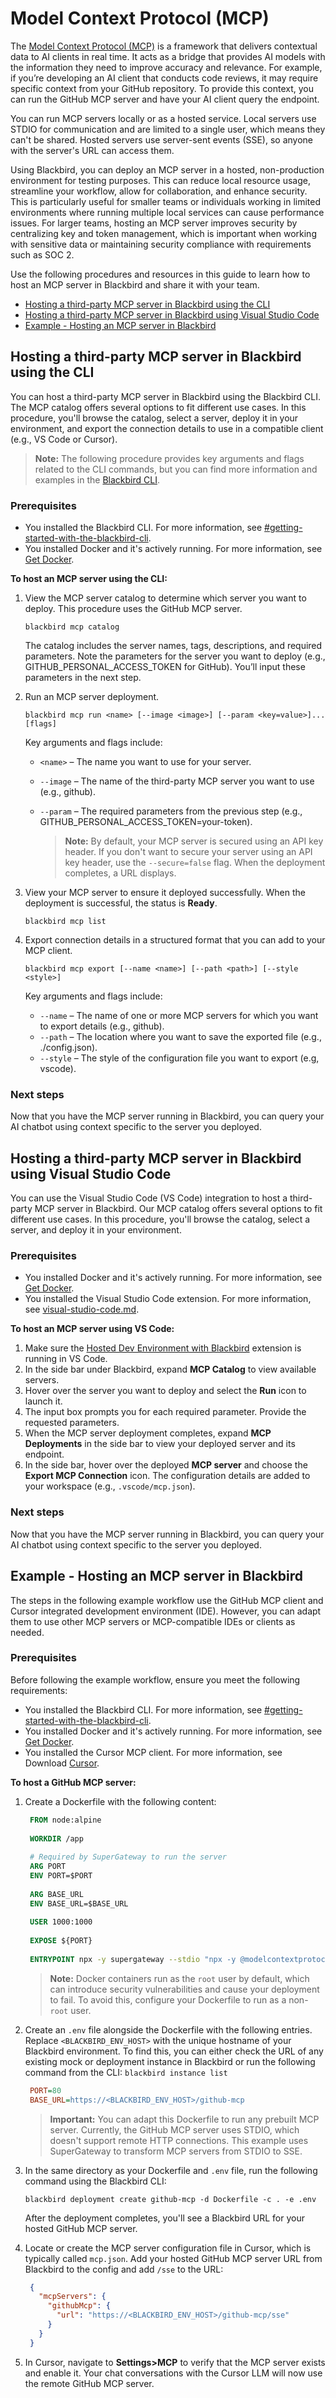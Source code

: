 # Model Context Protocol (MCP)

The [Model Context Protocol (MCP)](https://modelcontextprotocol.io/introduction) is a framework that delivers contextual data to AI clients in real time. It acts as a bridge that provides AI models with the information they need to improve accuracy and relevance. For example, if you’re developing an AI client that conducts code reviews, it may require specific context from your GitHub repository. To provide this context, you can run the GitHub MCP server and have your AI client query the endpoint.

You can run MCP servers locally or as a hosted service. Local servers use STDIO for communication and are limited to a single user, which means they can't be shared. Hosted servers use server-sent events (SSE), so anyone with the server's URL can access them.

Using Blackbird, you can deploy an MCP server in a hosted, non-production environment for testing purposes. This can reduce local resource usage, streamline your workflow, allow for collaboration, and enhance security. This is particularly useful for smaller teams or individuals working in limited environments where running multiple local services can cause performance issues. For larger teams, hosting an MCP server improves security by centralizing key and token management, which is important when working with sensitive data or maintaining security compliance with requirements such as SOC 2.

Use the following procedures and resources in this guide to learn how to host an MCP server in Blackbird and share it with your team.

* [Hosting a third-party MCP server in Blackbird using the CLI](model-context-protocol-mcp.md#hosting-a-third-party-mcp-server-in-blackbird-using-the-cli)
* [Hosting a third-party MCP server in Blackbird using Visual Studio Code](model-context-protocol-mcp.md#hosting-a-third-party-mcp-server-in-blackbird-using-visual-studio-code)
* [Example - Hosting an MCP server in Blackbird](model-context-protocol-mcp.md#example---hosting-an-mcp-server-in-blackbird)

## Hosting a third-party MCP server in Blackbird using the CLI

You can host a third-party MCP server in Blackbird using the Blackbird CLI. The MCP catalog offers several options to fit different use cases. In this procedure, you'll browse the catalog, select a server, deploy it in your environment, and export the connection details to use in a compatible client (e.g., VS Code or Cursor).

> **Note:** The following procedure provides key arguments and flags related to the CLI commands, but you can find more information and examples in the [Blackbird CLI](blackbird-cli/).

### Prerequisites

* You installed the Blackbird CLI. For more information, see [#getting-started-with-the-blackbird-cli](blackbird-cli/#getting-started-with-the-blackbird-cli "mention").
* You installed Docker and it's actively running. For more information, see [Get Docker](https://docs.docker.com/get-started/get-docker/).

**To host an MCP server using the CLI:**

1.  View the MCP server catalog to determine which server you want to deploy. This procedure uses the GitHub MCP server.

    ```shell
    blackbird mcp catalog
    ```

    The catalog includes the server names, tags, descriptions, and required parameters. Note the parameters for the server you want to deploy (e.g., GITHUB\_PERSONAL\_ACCESS\_TOKEN for GitHub). You’ll input these parameters in the next step.
2.  Run an MCP server deployment.

    ```shell
    blackbird mcp run <name> [--image <image>] [--param <key=value>]... [flags]
    ```

    Key arguments and flags include:

    * `<name>` – The name you want to use for your server.
    * `--image` – The name of the third-party MCP server you want to use (e.g., github).
    *   `--param` – The required parameters from the previous step (e.g., GITHUB\_PERSONAL\_ACCESS\_TOKEN=your-token).

        > **Note:** By default, your MCP server is secured using an API key header. If you don't want to secure your server using an API key header, use the `--secure=false` flag. When the deployment completes, a URL displays.
3.  View your MCP server to ensure it deployed successfully. When the deployment is successful, the status is **Ready**.

    ```shell
    blackbird mcp list
    ```
4.  Export connection details in a structured format that you can add to your MCP client.

    ```shell
    blackbird mcp export [--name <name>] [--path <path>] [--style <style>]
    ```

    Key arguments and flags include:

    * `--name` – The name of one or more MCP servers for which you want to export details (e.g., github).
    * `--path` – The location where you want to save the exported file (e.g., ./config.json).
    * `--style` – The style of the configuration file you want to export (e.g, vscode).

### Next steps

Now that you have the MCP server running in Blackbird, you can query your AI chatbot using context specific to the server you deployed.

## Hosting a third-party MCP server in Blackbird using Visual Studio Code

You can use the Visual Studio Code (VS Code) integration to host a third-party MCP server in Blackbird. Our MCP catalog offers several options to fit different use cases. In this procedure, you'll browse the catalog, select a server, and deploy it in your environment.

### Prerequisites

* You installed Docker and it's actively running. For more information, see [Get Docker](https://docs.docker.com/get-started/get-docker/).
* You installed the Visual Studio Code extension. For more information, see [visual-studio-code.md](integrations/visual-studio-code.md "mention").

**To host an MCP server using VS Code:**

1. Make sure the [Hosted Dev Environment with Blackbird](https://marketplace.visualstudio.com/items?itemName=Ambassador.blackbird-plugin) extension is running in VS Code.
2. In the side bar under Blackbird, expand **MCP Catalog** to view available servers.
3. Hover over the server you want to deploy and select the **Run** icon to launch it.
4. The input box prompts you for each required parameter. Provide the requested parameters.
5. When the MCP server deployment completes, expand **MCP Deployments** in the side bar to view your deployed server and its endpoint.
6. In the side bar, hover over the deployed **MCP server** and choose the **Export MCP Connection** icon. The configuration details are added to your workspace (e.g., `.vscode/mcp.json`).

### Next steps

Now that you have the MCP server running in Blackbird, you can query your AI chatbot using context specific to the server you deployed.

## Example - Hosting an MCP server in Blackbird

The steps in the following example workflow use the GitHub MCP client and Cursor integrated development environment (IDE). However, you can adapt them to use other MCP servers or MCP-compatible IDEs or clients as needed.

### Prerequisites

Before following the example workflow, ensure you meet the following requirements:

* You installed the Blackbird CLI. For more information, see [#getting-started-with-the-blackbird-cli](blackbird-cli/#getting-started-with-the-blackbird-cli "mention").
* You installed Docker and it's actively running. For more information, see [Get Docker](https://docs.docker.com/get-started/get-docker/).
* You installed the Cursor MCP client. For more information, see Download [Cursor](https://www.cursor.com/en/downloads).

**To host a GitHub MCP server:**

1.  Create a Dockerfile with the following content:

    ```dockerfile
     FROM node:alpine
     
     WORKDIR /app
     
     # Required by SuperGateway to run the server
     ARG PORT
     ENV PORT=$PORT
     
     ARG BASE_URL
     ENV BASE_URL=$BASE_URL
     
     USER 1000:1000
     
     EXPOSE ${PORT}
     
     ENTRYPOINT npx -y supergateway --stdio "npx -y @modelcontextprotocol/server-github" --port "$PORT" --baseUrl "$BASE_URL"
    ```

    > **Note:** Docker containers run as the `root` user by default, which can introduce security vulnerabilities and cause your deployment to fail. To avoid this, configure your Dockerfile to run as a non-`root` user.
2.  Create an `.env` file alongside the Dockerfile with the following entries. Replace `<BLACKBIRD_ENV_HOST>` with the unique hostname of your Blackbird environment. To find this, you can either check the URL of any existing mock or deployment instance in Blackbird or run the following command from the CLI: `blackbird instance list`

    ```ini
     PORT=80
     BASE_URL=https://<BLACKBIRD_ENV_HOST>/github-mcp
    ```

    > **Important:** You can adapt this Dockerfile to run any prebuilt MCP server. Currently, the GitHub MCP server uses STDIO, which doesn't support remote HTTP connections. This example uses SuperGateway to transform MCP servers from STDIO to SSE.
3.  In the same directory as your Dockerfile and `.env` file, run the following command using the Blackbird CLI:

    ```shell
    blackbird deployment create github-mcp -d Dockerfile -c . -e .env
    ```

    After the deployment completes, you'll see a Blackbird URL for your hosted GitHub MCP server.
4.  Locate or create the MCP server configuration file in Cursor, which is typically called `mcp.json`. Add your hosted GitHub MCP server URL from Blackbird to the config and add `/sse` to the URL:

    ```json
     {
       "mcpServers": {
         "githubMcp": {
           "url": "https://<BLACKBIRD_ENV_HOST>/github-mcp/sse"
         }
       }
     }
    ```
5. In Cursor, navigate to **Settings>MCP** to verify that the MCP server exists and enable it. Your chat conversations with the Cursor LLM will now use the remote GitHub MCP server.
